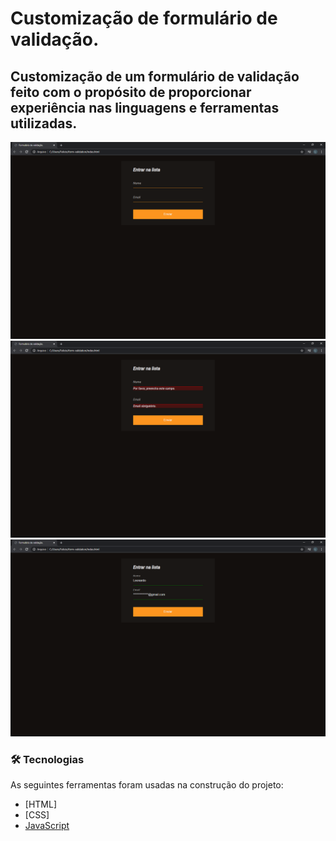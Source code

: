 # Customização de formulário de validação.

## Customização de um formulário de validação feito com o propósito de proporcionar experiência nas linguagens e ferramentas utilizadas.

![](/screenshots/screenshot1.png)
![](/screenshots/screenshot2.png)
![](/screenshots/screenshot3.png)

### 🛠 Tecnologias

As seguintes ferramentas foram usadas na construção do projeto:

- [HTML]
- [CSS]
- [JavaScript](https://www.javascript.com/)
